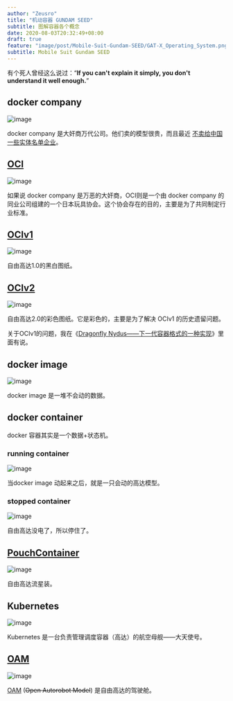 ```yaml
---
author: "Zeusro"
title: "机动容器 GUNDAM SEED"
subtitle: 图解容器各个概念
date: 2020-08-03T20:32:49+08:00
draft: true
feature: "image/post/Mobile-Suit-Gundam-SEED/GAT-X_Operating_System.png"
subtitle: Mobile Suit Gundam SEED
---
```


有个死人曾经这么说过：“**If you can't explain it simply, you don't understand it well enough.**”

## docker company

![image](/image/post/Mobile-Suit-Gundam-SEED/docker-company.jpg)

docker company 是大奸商万代公司。他们卖的模型很贵，而且最近 [不卖给中国一些实体名单企业](https://segmentfault.com/a/1190000023645593)。

## [OCI](https://opencontainers.org/)

![image](/image/post/Mobile-Suit-Gundam-SEED/TJTA.png)

如果说 docker company 是万恶的大奸商，OCI则是一个由 docker company 的同业公司组建的一个日本玩具协会。这个协会存在的目的，主要是为了共同制定行业标准。

## [OCIv1](https://github.com/opencontainers/image-spec)

![image](/image/post/Mobile-Suit-Gundam-SEED/OCIv1.jpg)

自由高达1.0的黑白图纸。

## [OCIv2](https://hackmd.io/@cyphar/ociv2-brainstorm)

![image](/image/post/Mobile-Suit-Gundam-SEED/OCIv2.jpg)

自由高达2.0的彩色图纸。它是彩色的，主要是为了解决 OCIv1 的历史遗留问题。

关于OCIv1的问题，我在《[Dragonfly Nydus——下一代容器格式的一种实现](http://www.zeusro.com/2020/07/30/oci-v2/)》里面有说。

## docker image

![image](/image/post/Mobile-Suit-Gundam-SEED/docker-image.jpg)

docker image 是一堆不会动的数据。

## docker container

docker 容器其实是一个数据+状态机。

### running container

![image](/image/post/Mobile-Suit-Gundam-SEED/running-container.gif)

当docker image 动起来之后，就是一只会动的高达模型。

### stopped container

![image](/image/post/Mobile-Suit-Gundam-SEED/stop-container.jpg)

自由高达没电了，所以停住了。

## [PouchContainer](https://github.com/alibaba/pouch)

![image](/image/post/Mobile-Suit-Gundam-SEED/liuxing.jpg)

自由高达流星装。

## Kubernetes

![image](/image/post/Mobile-Suit-Gundam-SEED/ANGEL.jpg)

Kubernetes 是一台负责管理调度容器（高达）的航空母舰——大天使号。

## [OAM](https://github.com/oam-dev/spec)

![image](/image/post/Mobile-Suit-Gundam-SEED/OAM.png)

[OAM](https://github.com/oam-dev/spec) (~~Open Autorobot Model~~) 是自由高达的驾驶舱。